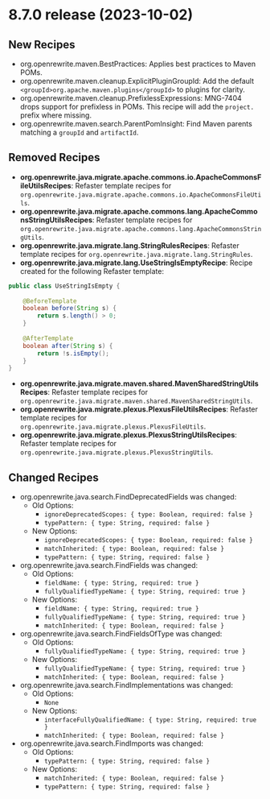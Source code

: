 # 8.7.0 release (2023-10-02)

## New Recipes

* org.openrewrite.maven.BestPractices: Applies best practices to Maven POMs. 
* org.openrewrite.maven.cleanup.ExplicitPluginGroupId: Add the default `<groupId>org.apache.maven.plugins</groupId>` to plugins for clarity. 
* org.openrewrite.maven.cleanup.PrefixlessExpressions: MNG-7404 drops support for prefixless in POMs. This recipe will add the `project.` prefix where missing. 
* org.openrewrite.maven.search.ParentPomInsight: Find Maven parents matching a `groupId` and `artifactId`. 

## Removed Recipes

* **org.openrewrite.java.migrate.apache.commons.io.ApacheCommonsFileUtilsRecipes**: Refaster template recipes for `org.openrewrite.java.migrate.apache.commons.io.ApacheCommonsFileUtils`. 
* **org.openrewrite.java.migrate.apache.commons.lang.ApacheCommonsStringUtilsRecipes**: Refaster template recipes for `org.openrewrite.java.migrate.apache.commons.lang.ApacheCommonsStringUtils`. 
* **org.openrewrite.java.migrate.lang.StringRulesRecipes**: Refaster template recipes for `org.openrewrite.java.migrate.lang.StringRules`. 
* **org.openrewrite.java.migrate.lang.UseStringIsEmptyRecipe**: Recipe created for the following Refaster template:
```java
public class UseStringIsEmpty {
    
    @BeforeTemplate
    boolean before(String s) {
        return s.length() > 0;
    }
    
    @AfterTemplate
    boolean after(String s) {
        return !s.isEmpty();
    }
}
```
* **org.openrewrite.java.migrate.maven.shared.MavenSharedStringUtilsRecipes**: Refaster template recipes for `org.openrewrite.java.migrate.maven.shared.MavenSharedStringUtils`. 
* **org.openrewrite.java.migrate.plexus.PlexusFileUtilsRecipes**: Refaster template recipes for `org.openrewrite.java.migrate.plexus.PlexusFileUtils`. 
* **org.openrewrite.java.migrate.plexus.PlexusStringUtilsRecipes**: Refaster template recipes for `org.openrewrite.java.migrate.plexus.PlexusStringUtils`. 

## Changed Recipes

* org.openrewrite.java.search.FindDeprecatedFields was changed:
  * Old Options:
    * `ignoreDeprecatedScopes: { type: Boolean, required: false }`
    * `typePattern: { type: String, required: false }`
  * New Options:
    * `ignoreDeprecatedScopes: { type: Boolean, required: false }`
    * `matchInherited: { type: Boolean, required: false }`
    * `typePattern: { type: String, required: false }`
* org.openrewrite.java.search.FindFields was changed:
  * Old Options:
    * `fieldName: { type: String, required: true }`
    * `fullyQualifiedTypeName: { type: String, required: true }`
  * New Options:
    * `fieldName: { type: String, required: true }`
    * `fullyQualifiedTypeName: { type: String, required: true }`
    * `matchInherited: { type: Boolean, required: false }`
* org.openrewrite.java.search.FindFieldsOfType was changed:
  * Old Options:
    * `fullyQualifiedTypeName: { type: String, required: true }`
  * New Options:
    * `fullyQualifiedTypeName: { type: String, required: true }`
    * `matchInherited: { type: Boolean, required: false }`
* org.openrewrite.java.search.FindImplementations was changed:
  * Old Options:
    * `None`
  * New Options:
    * `interfaceFullyQualifiedName: { type: String, required: true }`
    * `matchInherited: { type: Boolean, required: false }`
* org.openrewrite.java.search.FindImports was changed:
  * Old Options:
    * `typePattern: { type: String, required: false }`
  * New Options:
    * `matchInherited: { type: Boolean, required: false }`
    * `typePattern: { type: String, required: false }`